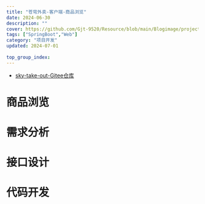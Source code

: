```yaml
---
title: "苍穹外卖-客户端-商品浏览"
date: 2024-06-30
description: ""
cover: https://github.com/Gjt-9520/Resource/blob/main/Blogimage/project/SkyTakeOut/%E8%8B%8D%E7%A9%B9%E5%A4%96%E5%8D%96-%E5%BA%97%E9%93%BA%E8%90%A5%E4%B8%9A%E7%8A%B6%E6%80%81%E8%AE%BE%E7%BD%AE.png?raw=true
tags: ["SpringBoot","Web"]
category: "项目开发"
updated: 2024-07-01
  
top_group_index: 
---
```


- [sky-take-out-Gitee仓库](https://gitee.com/gjt_1538048299/sky-take-out)

# 商品浏览

# 需求分析

# 接口设计

# 代码开发